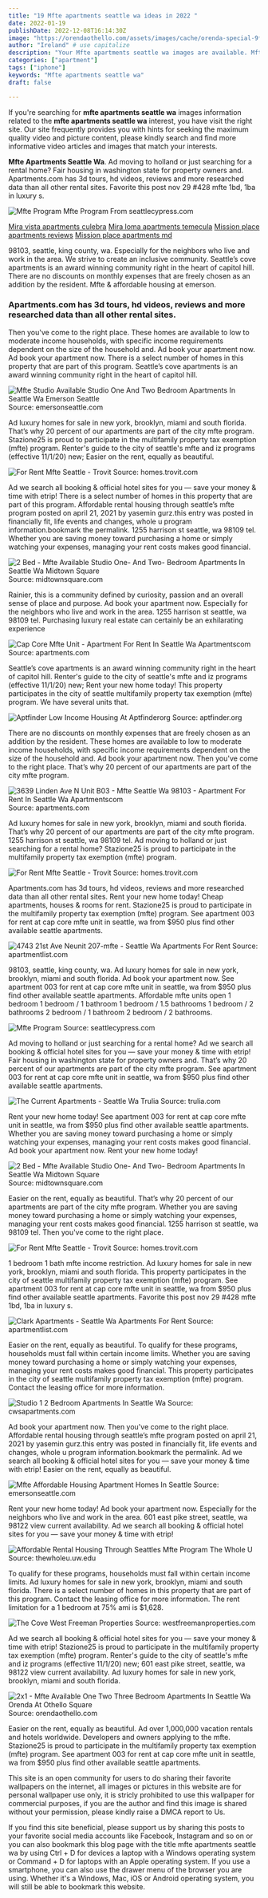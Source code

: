 ```yaml
---
title: "19 Mfte apartments seattle wa ideas in 2022 "
date: 2022-01-19
publishDate: 2022-12-08T16:14:30Z
image: "https://orendaothello.com/assets/images/cache/orenda-special-9f172bd298be5f02a569070eae05afd5.jpg"
author: "Ireland" # use capitalize
description: "Your Mfte apartments seattle wa images are available. Mfte apartments seattle wa are a topic that is being searched for and liked by netizens now. You can Download the Mfte apartments seattle wa files here. Get all royalty-free vectors."
categories: ["apartment"]
tags: ["iphone"]
keywords: "Mfte apartments seattle wa"
draft: false

---
```


If you're searching for **mfte apartments seattle wa** images information related to the **mfte apartments seattle wa** interest, you have visit the right  site.  Our site frequently  provides you with  hints  for seeking  the maximum  quality video and picture  content, please kindly search and find more informative video articles and images  that match your interests.

**Mfte Apartments Seattle Wa**. Ad moving to holland or just searching for a rental home? Fair housing in washington state for property owners and. Apartments.com has 3d tours, hd videos, reviews and more researched data than all other rental sites. Favorite this post nov 29 #428 mfte 1bd, 1ba in luxury s.

![Mfte Program](https://www.seattlecypress.com/assets/images/amenities/amenities-mast-2.jpg "Mfte Program")
Mfte Program From seattlecypress.com

[Mira vista apartments culebra](/mira-vista-apartments-culebra/)
[Mira loma apartments temecula](/mira-loma-apartments-temecula/)
[Mission place apartments reviews](/mission-place-apartments-reviews/)
[Mission place apartments md](/mission-place-apartments-md/)

98103, seattle, king county, wa. Especially for the neighbors who live and work in the area. We strive to create an inclusive community. Seattle’s cove apartments is an award winning community right in the heart of capitol hill. There are no discounts on monthly expenses that are freely chosen as an addition by the resident. Mfte &amp; affordable housing at emerson.

### Apartments.com has 3d tours, hd videos, reviews and more researched data than all other rental sites.

Then you&#039;ve come to the right place. These homes are available to low to moderate income households, with specific income requirements dependent on the size of the household and. Ad book your apartment now. Ad book your apartment now. There is a select number of homes in this property that are part of this program. Seattle’s cove apartments is an award winning community right in the heart of capitol hill.


![Mfte Studio Available Studio One And Two Bedroom Apartments In Seattle Wa Emerson Seattle](https://emersonseattle.com/assets/images/cache/floorplan_banner2-5fe0751ae218e2163ed37ba45f792575.jpg "Mfte Studio Available Studio One And Two Bedroom Apartments In Seattle Wa Emerson Seattle")
Source: emersonseattle.com

Ad luxury homes for sale in new york, brooklyn, miami and south florida. That’s why 20 percent of our apartments are part of the city mfte program. Stazione25 is proud to participate in the multifamily property tax exemption (mfte) program. Renter&#039;s guide to the city of seattle&#039;s mfte and iz programs (effective 11/1/20) new; Easier on the rent, equally as beautiful.

![For Rent Mfte Seattle - Trovit](https://img-us-1.trovit.com/e1q6w1v1F1LM/e1q6w1v1F1LM.1_11.jpg "For Rent Mfte Seattle - Trovit")
Source: homes.trovit.com

Ad we search all booking &amp; official hotel sites for you — save your money &amp; time with etrip! There is a select number of homes in this property that are part of this program. Affordable rental housing through seattle’s mfte program posted on april 21, 2021 by yasemin gurz.this entry was posted in financially fit, life events and changes, whole u program information.bookmark the permalink. 1255 harrison st seattle, wa 98109 tel. Whether you are saving money toward purchasing a home or simply watching your expenses, managing your rent costs makes good financial.

![2 Bed - Mfte Available Studio One- And Two- Bedroom Apartments In Seattle Wa Midtown Square](https://midtownsquare.com/assets/images/cache/MFTE-6636caa084627062a87fdb48aaec5674.jpg "2 Bed - Mfte Available Studio One- And Two- Bedroom Apartments In Seattle Wa Midtown Square")
Source: midtownsquare.com

Rainier, this is a community defined by curiosity, passion and an overall sense of place and purpose. Ad book your apartment now. Especially for the neighbors who live and work in the area. 1255 harrison st seattle, wa 98109 tel. Purchasing luxury real estate can certainly be an exhilarating experience

![Cap Core Mfte Unit - Apartment For Rent In Seattle Wa Apartmentscom](https://images1.apartments.com/i2/V6Pv1uDTt6Eu35poZz_WYhBfUimbXUpCiz7ZNaLEQ0g/111/cap-core-mfte-unit-unit-003-seattle-wa-primary-photo.jpg "Cap Core Mfte Unit - Apartment For Rent In Seattle Wa Apartmentscom")
Source: apartments.com

Seattle’s cove apartments is an award winning community right in the heart of capitol hill. Renter&#039;s guide to the city of seattle&#039;s mfte and iz programs (effective 11/1/20) new; Rent your new home today! This property participates in the city of seattle multifamily property tax exemption (mfte) program. We have several units that.

![Aptfinder Low Income Housing At Aptfinderorg](https://aptfinder.org/gallery/HANAUrban%20livingroom.jpg "Aptfinder Low Income Housing At Aptfinderorg")
Source: aptfinder.org

There are no discounts on monthly expenses that are freely chosen as an addition by the resident. These homes are available to low to moderate income households, with specific income requirements dependent on the size of the household and. Ad book your apartment now. Then you&#039;ve come to the right place. That’s why 20 percent of our apartments are part of the city mfte program.

![3639 Linden Ave N Unit B03 - Mfte Seattle Wa 98103 - Apartment For Rent In Seattle Wa Apartmentscom](https://images1.apartments.com/i2/U-AsSEYAKm8tOnJe176iNQhrkOQUcveXQkxWZt2c0Bk/117/3639-linden-ave-n-unit-b03---mfte-seattle-wa-building-photo.jpg "3639 Linden Ave N Unit B03 - Mfte Seattle Wa 98103 - Apartment For Rent In Seattle Wa Apartmentscom")
Source: apartments.com

Ad luxury homes for sale in new york, brooklyn, miami and south florida. That’s why 20 percent of our apartments are part of the city mfte program. 1255 harrison st seattle, wa 98109 tel. Ad moving to holland or just searching for a rental home? Stazione25 is proud to participate in the multifamily property tax exemption (mfte) program.

![For Rent Mfte Seattle - Trovit](https://img-us-1.trovit.com/121sW1R1N_b1-/121sW1R1N_b1-.1_11.jpg "For Rent Mfte Seattle - Trovit")
Source: homes.trovit.com

Apartments.com has 3d tours, hd videos, reviews and more researched data than all other rental sites. Rent your new home today! Cheap apartments, houses &amp; rooms for rent. Stazione25 is proud to participate in the multifamily property tax exemption (mfte) program. See apartment 003 for rent at cap core mfte unit in seattle, wa from $950 plus find other available seattle apartments.

![4743 21st Ave Neunit 207-mfte - Seattle Wa Apartments For Rent](https://res.cloudinary.com/apartmentlist/image/upload/c_fill,dpr_auto,f_auto,g_center,h_415,q_auto,w_640/5e279c30bb8e49983d01f22ac48ae4c9.jpg "4743 21st Ave Neunit 207-mfte - Seattle Wa Apartments For Rent")
Source: apartmentlist.com

98103, seattle, king county, wa. Ad luxury homes for sale in new york, brooklyn, miami and south florida. Ad book your apartment now. See apartment 003 for rent at cap core mfte unit in seattle, wa from $950 plus find other available seattle apartments. Affordable mfte units open 1 bedroom 1 bedroom / 1 bathroom 1 bedroom / 1.5 bathrooms 1 bedroom / 2 bathrooms 2 bedroom / 1 bathroom 2 bedroom / 2 bathrooms.

![Mfte Program](https://www.seattlecypress.com/assets/images/amenities/amenities-mast-2.jpg "Mfte Program")
Source: seattlecypress.com

Ad moving to holland or just searching for a rental home? Ad we search all booking &amp; official hotel sites for you — save your money &amp; time with etrip! Fair housing in washington state for property owners and. That’s why 20 percent of our apartments are part of the city mfte program. See apartment 003 for rent at cap core mfte unit in seattle, wa from $950 plus find other available seattle apartments.

![The Current Apartments - Seattle Wa Trulia](https://www.trulia.com/pictures/thumbs_6/zillowstatic/fp/6e60f603ae0ddaeab4fa8730af0f0249-full.webp "The Current Apartments - Seattle Wa Trulia")
Source: trulia.com

Rent your new home today! See apartment 003 for rent at cap core mfte unit in seattle, wa from $950 plus find other available seattle apartments. Whether you are saving money toward purchasing a home or simply watching your expenses, managing your rent costs makes good financial. Ad book your apartment now. Rent your new home today!

![2 Bed - Mfte Available Studio One- And Two- Bedroom Apartments In Seattle Wa Midtown Square](https://midtownsquare.com/assets/images/cache/midtown-resized-kitchen23-8c6ad9c5c8fbd8851d1401471bcd2ae3.jpg "2 Bed - Mfte Available Studio One- And Two- Bedroom Apartments In Seattle Wa Midtown Square")
Source: midtownsquare.com

Easier on the rent, equally as beautiful. That’s why 20 percent of our apartments are part of the city mfte program. Whether you are saving money toward purchasing a home or simply watching your expenses, managing your rent costs makes good financial. 1255 harrison st seattle, wa 98109 tel. Then you&#039;ve come to the right place.

![For Rent Mfte Seattle - Trovit](https://img-us-1.trovit.com/1dOLa18S1U10/1dOLa18S1U10.1_11.jpg "For Rent Mfte Seattle - Trovit")
Source: homes.trovit.com

1 bedroom 1 bath mfte income restriction. Ad luxury homes for sale in new york, brooklyn, miami and south florida. This property participates in the city of seattle multifamily property tax exemption (mfte) program. See apartment 003 for rent at cap core mfte unit in seattle, wa from $950 plus find other available seattle apartments. Favorite this post nov 29 #428 mfte 1bd, 1ba in luxury s.

![Clark Apartments - Seattle Wa Apartments For Rent](https://res.cloudinary.com/apartmentlist/image/upload/c_fill,dpr_auto,f_auto,g_center,h_415,q_auto,w_640/qzzxmldndm5mquexmnmb.jpg "Clark Apartments - Seattle Wa Apartments For Rent")
Source: apartmentlist.com

Easier on the rent, equally as beautiful. To qualify for these programs, households must fall within certain income limits. Whether you are saving money toward purchasing a home or simply watching your expenses, managing your rent costs makes good financial. This property participates in the city of seattle multifamily property tax exemption (mfte) program. Contact the leasing office for more information.

![Studio 1 2 Bedroom Apartments In Seattle Wa](https://g5-assets-cld-res.cloudinary.com/image/upload/x_0,y_174,h_900,w_2000,c_crop/q_auto,f_auto,c_fill,g_center,h_900,w_2000/v1633715639/g5/g5-c-5qfvlypqt-cws-apartment-homes/g5-cl-1lgw51yxvf-cws-apartment-homes-seattle-wa/uploads/Anthem_on_12th_-_18_habl5m.jpg "Studio 1 2 Bedroom Apartments In Seattle Wa")
Source: cwsapartments.com

Ad book your apartment now. Then you&#039;ve come to the right place. Affordable rental housing through seattle’s mfte program posted on april 21, 2021 by yasemin gurz.this entry was posted in financially fit, life events and changes, whole u program information.bookmark the permalink. Ad we search all booking &amp; official hotel sites for you — save your money &amp; time with etrip! Easier on the rent, equally as beautiful.

![Mfte Affordable Housing Apartment Homes In Seattle](https://emersonseattle.com/assets/images/cache/Emerson-Seattle-2nd-Shoot-POI-0011-d8e388a1f67c75f5d76509b74146d545.jpg "Mfte Affordable Housing Apartment Homes In Seattle")
Source: emersonseattle.com

Rent your new home today! Ad book your apartment now. Especially for the neighbors who live and work in the area. 601 east pike street, seattle, wa 98122 view current availability. Ad we search all booking &amp; official hotel sites for you — save your money &amp; time with etrip!

![Affordable Rental Housing Through Seattles Mfte Program The Whole U](https://thewholeu.uw.edu/wp-content/uploads/AffordableHousingImage.png "Affordable Rental Housing Through Seattles Mfte Program The Whole U")
Source: thewholeu.uw.edu

To qualify for these programs, households must fall within certain income limits. Ad luxury homes for sale in new york, brooklyn, miami and south florida. There is a select number of homes in this property that are part of this program. Contact the leasing office for more information. The rent limitation for a 1 bedroom at 75% ami is $1,628.

![The Cove West Freeman Properties](https://images.squarespace-cdn.com/content/v1/5bb3fd214d8711db54252ceb/1538675021769-C3189MMW4GIIZ8SU19EG/Cove+Apartments+Seattle?format=1500w "The Cove West Freeman Properties")
Source: westfreemanproperties.com

Ad we search all booking &amp; official hotel sites for you — save your money &amp; time with etrip! Stazione25 is proud to participate in the multifamily property tax exemption (mfte) program. Renter&#039;s guide to the city of seattle&#039;s mfte and iz programs (effective 11/1/20) new; 601 east pike street, seattle, wa 98122 view current availability. Ad luxury homes for sale in new york, brooklyn, miami and south florida.

![2x1 - Mfte Available One Two Three Bedroom Apartments In Seattle Wa Orenda At Othello Square](https://orendaothello.com/assets/images/cache/orenda-special-9f172bd298be5f02a569070eae05afd5.jpg "2x1 - Mfte Available One Two Three Bedroom Apartments In Seattle Wa Orenda At Othello Square")
Source: orendaothello.com

Easier on the rent, equally as beautiful. Ad over 1,000,000 vacation rentals and hotels worldwide. Developers and owners applying to the mfte. Stazione25 is proud to participate in the multifamily property tax exemption (mfte) program. See apartment 003 for rent at cap core mfte unit in seattle, wa from $950 plus find other available seattle apartments.

This site is an open community for users to do sharing their favorite wallpapers on the internet, all images or pictures in this website are for personal wallpaper use only, it is stricly prohibited to use this wallpaper for commercial purposes, if you are the author and find this image is shared without your permission, please kindly raise a DMCA report to Us.

If you find this site beneficial, please support us by sharing this posts to your favorite social media accounts like Facebook, Instagram and so on or you can also bookmark this blog page with the title mfte apartments seattle wa by using Ctrl + D for devices a laptop with a Windows operating system or Command + D for laptops with an Apple operating system. If you use a smartphone, you can also use the drawer menu of the browser you are using. Whether it's a Windows, Mac, iOS or Android operating system, you will still be able to bookmark this website.
